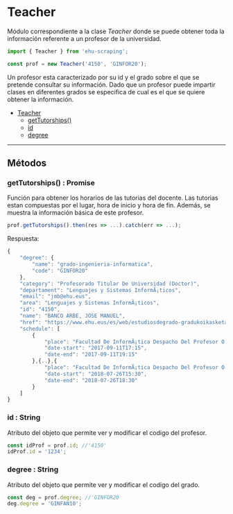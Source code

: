 # Teacher
Módulo correspondiente a la clase *Teacher* donde se puede obtener toda la información referente a un profesor de la universidad.

```javascript
import { Teacher } from 'ehu-scraping';

const prof = new Teacher('4150', 'GINFOR20');
```

Un profesor esta caracterizado por su id y el grado sobre el que se pretende consultar su información. Dado que un profesor puede impartir clases en diferentes grados se especifica de cual es el que se quiere obtener la información.

- [Teacher](#teacher)
	- [getTutorships()](#gettutorships--promise)
	- [id](#id--string)
	- [degree](#degree--string)

---
## Métodos

### getTutorships() : Promise

Función para obtener los horarios de las tutorias del docente. Las tutorias estan compuestas por el lugar, hora de inicio y hora de fin.
Además, se muestra la información básica de este profesor.

```javascript
prof.getTutorships().then(res => ...).catch(err => ...);
```

Respuesta:
```javascript
{
    "degree": {
        "name": "grado-ingenieria-informatica",
        "code": "GINFOR20"
    },
    "category": "Profesorado Titular De Universidad (Doctor)",
    "departament": "Lenguajes y Sistemas InformÃ¡ticos",
    "email": "jmb@ehu.eus",
    "area": "Lenguajes y Sistemas InformÃ¡ticos",
    "id": "4150",
    "name": "BANCO ARBE, JOSE MANUEL",
    "href": "https://www.ehu.eus/es/web/estudiosdegrado-gradukoikasketak/grado-ingenieria-informatica-profesorado?p_redirect=consultaTutorias&p_anyo_acad=20170&p_idp=4150",
    "schedule": [
        {
            "place": "Facultad De InformÃ¡tica Despacho Del Profesor O Profesora - 123",
            "date-start": "2017-09-11T17:15",
            "date-end": "2017-09-11T19:15"
        },{..},{
            "place": "Facultad De InformÃ¡tica Despacho Del Profesor O Profesora - 123",
            "date-start": "2018-07-26T15:30",
            "date-end": "2018-07-26T18:30"
        }
    ]
}
```

### id : String
Atributo del objeto que permite ver y modificar el codigo del profesor.

```javascript
const idProf = prof.id; //'4150'
idProf.id = '1234';
```
### degree : String
Atributo del objeto que permite ver y modificar el codigo del grado.

```javascript
const deg = prof.degree; //'GINFOR20
deg.degree = 'GINFAN10';
```
